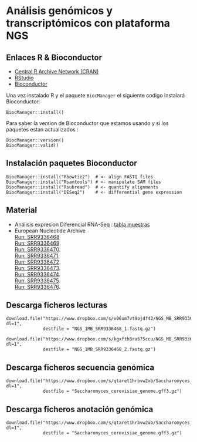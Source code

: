 # Análisis genómicos y transcriptómicos con plataforma NGS




## Enlaces R & Bioconductor

* [Central R Archive Network (CRAN)](http://cran.rstudio.com/)
* [RStudio](http://www.rstudio.com/)
* [Bioconductor](http://bioconductor.org/install)

Una vez instalado R y el paquete `BiocManager` el siguiente codigo instalará Bioconductor:

```
BiocManager::install()
```

Para saber la version de Bioconductor que estamos usando y si los paquetes estan actualizados :  

```
BiocManager::version()
BiocManager::valid()
```

## Instalación paquetes Bioconductor
```
BiocManager::install("Rbowtie2")  # <- align FASTQ files
BiocManager::install("Rsamtools") # <- manipulate SAM files
BiocManager::install("Rsubread")  # <- quantify alignments
BiocManager::install("DESeq2")    # <- differential gene expression
```

## Material 
  * Análisis expresion Diferencial RNA-Seq : [tabla muestras](sample_table.md)
  * European Nucleotide Archive  
    [Run: SRR9336468](https://www.ebi.ac.uk/ena/browser/view/SRR9336468)  
    [Run: SRR9336469](https://www.ebi.ac.uk/ena/browser/view/SRR9336469).  
    [Run: SRR9336470](https://www.ebi.ac.uk/ena/browser/view/SRR9336470).   
    [Run: SRR9336471](https://www.ebi.ac.uk/ena/browser/view/SRR9336471).   
    [Run: SRR9336472](https://www.ebi.ac.uk/ena/browser/view/SRR9336472).   
    [Run: SRR9336473](https://www.ebi.ac.uk/ena/browser/view/SRR9336473).   
    [Run: SRR9336474](https://www.ebi.ac.uk/ena/browser/view/SRR9336474).   
    [Run: SRR9336475](https://www.ebi.ac.uk/ena/browser/view/SRR9336475).   
    [Run: SRR9336476](https://www.ebi.ac.uk/ena/browser/view/SRR9336476). 
    

## Descarga ficheros lecturas
```
download.file("https://www.dropbox.com/s/v06um7vt9ojdf42/NGS_MB_SRR9336468_1.fastq.gz?dl=1", 
              destfile = "NGS_1MB_SRR9336468_1.fastq.gz")

download.file("https://www.dropbox.com/s/kgxfth8ra675ccu/NGS_MB_SRR9336468_2.fastq.gz?dl=1", 
              destfile = "NGS_1MB_SRR9336468_2.fastq.gz")
````

## Descarga ficheros secuencia genómica         
```
download.file("https://www.dropbox.com/s/qtaret1hrbvw2xb/Saccharomyces_cerevisiae_genome.gff3.gz?dl=1", 
              destfile = "Saccharomyces_cerevisiae_genome.gff3.gz")
````

## Descarga ficheros anotación genómica         
```
download.file("https://www.dropbox.com/s/qtaret1hrbvw2xb/Saccharomyces_cerevisiae_genome.gff3.gz?dl=1", 
              destfile = "Saccharomyces_cerevisiae_genome.gff3.gz")
```
